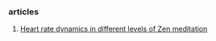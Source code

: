 ### articles

1. [Heart rate dynamics in different levels of Zen meditation](https://linkinghub.elsevier.com/retrieve/pii/S016752730900751)